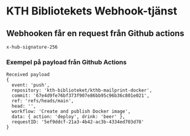 # KTH Bibliotekets Webhook-tjänst

## Webhooken får en request från Github actions
```
x-hub-signature-256
```

### Exempel på payload från Github Actions
```
Received payload
{
  event: 'push',
  repository: 'kth-biblioteket/kthb-mailprint-docker',
  commit: '67e4d9fe76bf373f907e86bb95c96b36c801e021',
  ref: 'refs/heads/main',
  head: '',
  workflow: 'Create and publish Docker image',
  data: { action: 'deploy', drink: 'beer' },
  requestID: '5ef9ddcf-21a3-4b42-ac3b-4334ed703d78'
}
```